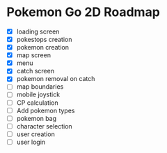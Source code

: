 # Pokemon Go 2D Roadmap

- [x] loading screen
- [x] pokestops creation
- [x] pokemon creation
- [x] map screen
- [x] menu
- [x] catch screen
- [x] pokemon removal on catch 
- [ ] map boundaries
- [ ] mobile joystick
- [ ] CP calculation
- [ ] Add pokemon types
- [ ] pokemon bag
- [ ] character selection
- [ ] user creation
- [ ] user login
